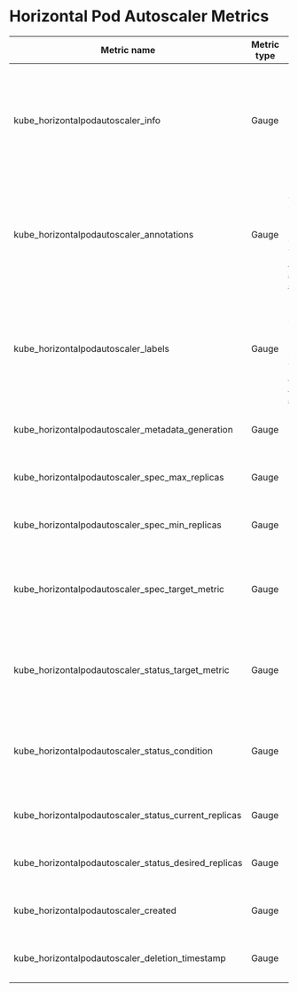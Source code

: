 # Horizontal Pod Autoscaler Metrics

| Metric name                                          | Metric type | Description                                                                                                                             | Labels/tags                                                                                                                                                                                                                                              | Status       |
| ---------------------------------------------------- | ----------- | --------------------------------------------------------------------------------------------------------------------------------------- | -------------------------------------------------------------------------------------------------------------------------------------------------------------------------------------------------------------------------------------------------------- | ------------ |
| kube_horizontalpodautoscaler_info                    | Gauge       |                                                                                                                                         | `horizontalpodautoscaler`=&lt;hpa-name&gt; <br> `namespace`=&lt;hpa-namespace&gt; <br> `scaletargetref_api_version`=&lt;hpa-target-api-version&gt; <br> `scaletargetref_kind`=&lt;hpa-target-kind&gt; <br> `scaletargetref_name`=&lt;hpa-target-name&gt; | EXPERIMENTAL |
| kube_horizontalpodautoscaler_annotations             | Gauge       | Kubernetes annotations converted to Prometheus labels controlled via [--metric-annotations-allowlist](../../developer/cli-arguments.md) | `horizontalpodautoscaler`=&lt;hpa-name&gt; <br> `namespace`=&lt;hpa-namespace&gt;                                                                                                                                                                        | EXPERIMENTAL |
| kube_horizontalpodautoscaler_labels                  | Gauge       | Kubernetes labels converted to Prometheus labels controlled via [--metric-labels-allowlist](../../developer/cli-arguments.md)           | `horizontalpodautoscaler`=&lt;hpa-name&gt; <br> `namespace`=&lt;hpa-namespace&gt;                                                                                                                                                                        | STABLE       |
| kube_horizontalpodautoscaler_metadata_generation     | Gauge       |                                                                                                                                         | `horizontalpodautoscaler`=&lt;hpa-name&gt; <br> `namespace`=&lt;hpa-namespace&gt;                                                                                                                                                                        | STABLE       |
| kube_horizontalpodautoscaler_spec_max_replicas       | Gauge       |                                                                                                                                         | `horizontalpodautoscaler`=&lt;hpa-name&gt; <br> `namespace`=&lt;hpa-namespace&gt;                                                                                                                                                                        | STABLE       |
| kube_horizontalpodautoscaler_spec_min_replicas       | Gauge       |                                                                                                                                         | `horizontalpodautoscaler`=&lt;hpa-name&gt; <br> `namespace`=&lt;hpa-namespace&gt;                                                                                                                                                                        | STABLE       |
| kube_horizontalpodautoscaler_spec_target_metric      | Gauge       |                                                                                                                                         | `horizontalpodautoscaler`=&lt;hpa-name&gt; <br> `namespace`=&lt;hpa-namespace&gt; <br> `metric_name`=&lt;metric-name&gt; <br> `metric_target_type`=&lt;value\|utilization\|average&gt;                                                                   | EXPERIMENTAL |
| kube_horizontalpodautoscaler_status_target_metric    | Gauge       |                                                                                                                                         | `horizontalpodautoscaler`=&lt;hpa-name&gt; <br> `namespace`=&lt;hpa-namespace&gt; <br> `metric_name`=&lt;metric-name&gt; <br> `metric_target_type`=&lt;value\|utilization\|average&gt;                                                                   | STABLE |
| kube_horizontalpodautoscaler_status_condition        | Gauge       |                                                                                                                                         | `horizontalpodautoscaler`=&lt;hpa-name&gt; <br> `namespace`=&lt;hpa-namespace&gt; <br> `condition`=&lt;hpa-condition&gt; <br> `status`=&lt;true\|false\|unknown&gt;                                                                                      | STABLE       |
| kube_horizontalpodautoscaler_status_current_replicas | Gauge       |                                                                                                                                         | `horizontalpodautoscaler`=&lt;hpa-name&gt; <br> `namespace`=&lt;hpa-namespace&gt;                                                                                                                                                                        | STABLE       |
| kube_horizontalpodautoscaler_status_desired_replicas | Gauge       |                                                                                                                                         | `horizontalpodautoscaler`=&lt;hpa-name&gt; <br> `namespace`=&lt;hpa-namespace&gt;                                                                                                                                                                        | STABLE       |
| kube_horizontalpodautoscaler_created                 | Gauge       |                                                                                                                                         | `horizontalpodautoscaler`=&lt;hpa-name&gt; <br> `namespace`=&lt;hpa-namespace&gt;                                                                                                                                                                        | EXPERIMENTAL |
| kube_horizontalpodautoscaler_deletion_timestamp      | Gauge       |                                                                                                                                         | `horizontalpodautoscaler`=&lt;hpa-name&gt; <br> `namespace`=&lt;hpa-namespace&gt;                                                                                                                                                                        | EXPERIMENTAL |
